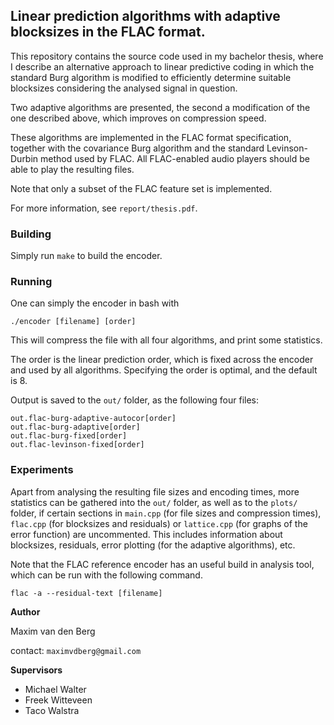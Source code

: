 ## Linear prediction algorithms with adaptive blocksizes in the FLAC format.

This repository contains the source code used in my bachelor thesis, where I
describe an alternative approach to linear predictive coding in which the standard
Burg algorithm is modified to efficiently determine suitable blocksizes considering
the analysed signal in question.

Two adaptive algorithms are presented, the second a modification of the one described
above, which improves on compression speed.

These algorithms are implemented in the FLAC format specification, together with
the covariance Burg algorithm and the standard Levinson-Durbin method used by FLAC.
All FLAC-enabled audio players should be able to play the resulting files.

Note that only a subset of the FLAC feature set is implemented.

For more information, see `report/thesis.pdf`.

### Building
Simply run `make` to build the encoder.


### Running
One can simply the encoder in bash with

```
./encoder [filename] [order]
```

This will compress the file with all four algorithms, and print some statistics.

The order is the linear prediction order, which is fixed across the encoder
and used by all algorithms. Specifying the order is optimal, and the default is 8.

Output is saved to the `out/` folder, as the following four files:

```
out.flac-burg-adaptive-autocor[order]
out.flac-burg-adaptive[order]
out.flac-burg-fixed[order]
out.flac-levinson-fixed[order]
```

### Experiments
Apart from analysing the resulting file sizes and encoding times, more statistics can
be gathered into the `out/` folder, as well as to the `plots/` folder, if certain sections
in `main.cpp` (for file sizes and compression times), `flac.cpp` (for blocksizes and residuals) or `lattice.cpp` (for graphs of the error function) are uncommented.
This includes information about blocksizes, residuals, error plotting (for the adaptive algorithms), etc.

Note that the FLAC reference encoder has an useful build in analysis tool, which can be run with the following command.

```
flac -a --residual-text [filename]
```


__Author__

Maxim van den Berg

contact: `maximvdberg@gmail.com`


__Supervisors__
- Michael Walter
- Freek Witteveen
- Taco Walstra
